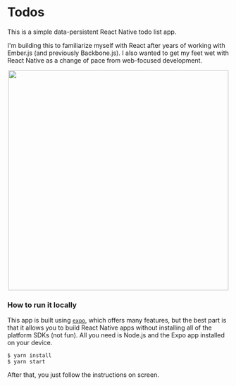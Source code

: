 # Todos

This is a simple data-persistent React Native todo list app.

I'm building this to familiarize myself with React after years of working with Ember.js (and previously Backbone.js). I also wanted to get my feet wet with React Native as a change of pace from web-focused development.

<p align="center">
  <img height="500" src="https://user-images.githubusercontent.com/17733382/233452798-4af846ee-ac50-438f-9def-4b9c2aec1c7a.gif">
</p>

### How to run it locally

This app is built using [`expo`](https://expo.dev), which offers many features, but the best part is that it allows you to build React Native apps without installing all of the platform SDKs (not fun). All you need is Node.js and the Expo app installed on your device.

```
$ yarn install
$ yarn start
```

After that, you just follow the instructions on screen.

